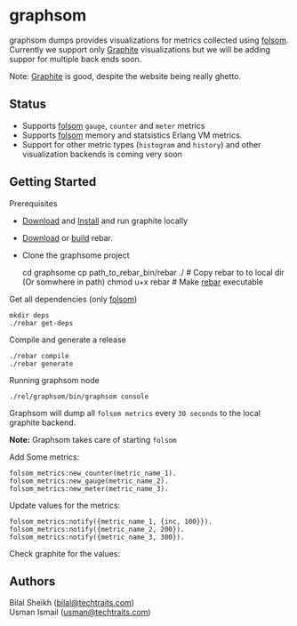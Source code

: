 graphsom
===============

graphsom dumps provides visualizations for metrics collected using [folsom](https://github.com/boundary/folsom). Currently we support only [Graphite](http://graphite.wikidot.com/) visualizations but we will be adding suppor for multiple back ends soon. 

Note: [Graphite](http://graphite.wikidot.com/) is good, despite the
website being really ghetto. 

Status
------

* Supports [folsom](https://github.com/boundary/folsom) `gauge`,
  `counter` and `meter` metrics
* Supports [folsom](https://github.com/boundary/folsom) memory and statsistics Erlang VM metrics.
* Support for other metric types (`histogram` and `history`) and other
  visualization backends is coming very soon

Getting Started
--------------

Prerequisites 
* [Download](https://launchpad.net/graphite/+download) and [Install](http://graphite.wikidot.com/installation) and run graphite locally
* [Download](https://github.com/downloads/basho/rebar/rebar) or [build](https://github.com/basho/rebar) rebar.
* Clone the graphsome project 
 
    cd graphsome
    cp path_to_rebar_bin/rebar ./ # Copy rebar to to local dir (Or somwhere in path)
	chmod u+x rebar  # Make [rebar](https://github.com/basho/rebar) executable  


    
    
Get all dependencies (only [folsom](https://github.com/boundary/folsom))

    mkdir deps
    ./rebar get-deps
    
Compile and generate a release

    ./rebar compile
    ./rebar generate
    
Running graphsom node

    ./rel/graphsom/bin/graphsom console


Graphsom will dump all `folsom metrics` every `30 seconds`
to the local graphite backend.

**Note:** Graphsom takes care of starting `folsom`

Add Some metrics:

    folsom_metrics:new_counter(metric_name_1).
    folsom_metrics:new_gauge(metric_name_2).
    folsom_metrics:new_meter(metric_name_3).

Update values for the metrics:

	folsom_metrics:notify({metric_name_1, {inc, 100}}).
    folsom_metrics:notify({metric_name_2, 200}).
    folsom_metrics:notify({metric_name_3, 300}).

Check graphite for the values:    



Authors 
------

Bilal Sheikh (<bilal@techtraits.com>)  
Usman Ismail (<usman@techtraits.com>)


